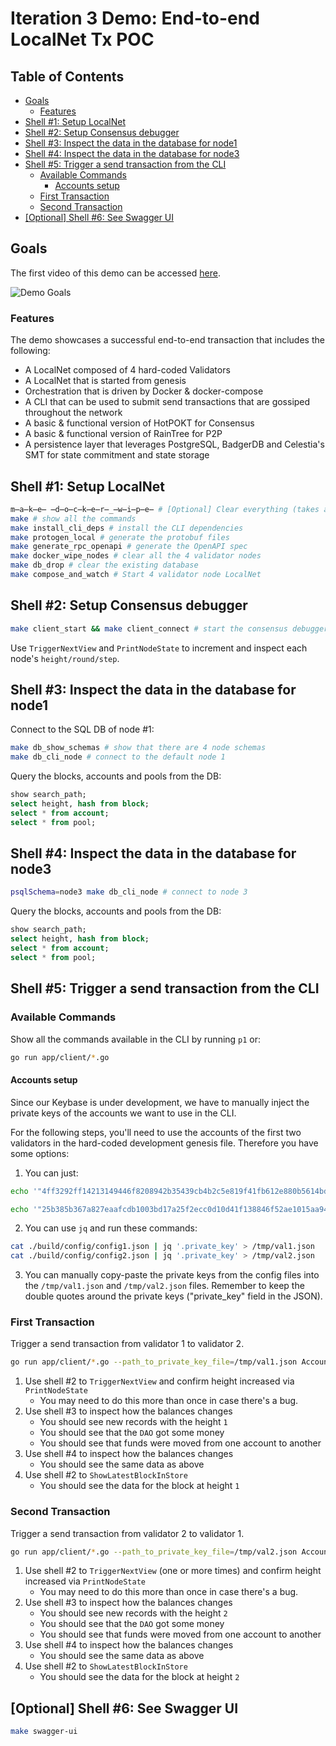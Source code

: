# Iteration 3 Demo: End-to-end LocalNet Tx POC <!-- omit in toc -->

## Table of Contents <!-- omit in toc -->

- [Goals](#goals)
  - [Features](#features)
- [Shell #1: Setup LocalNet](#shell-1-setup-localnet)
- [Shell #2: Setup Consensus debugger](#shell-2-setup-consensus-debugger)
- [Shell #3: Inspect the data in the database for node1](#shell-3-inspect-the-data-in-the-database-for-node1)
- [Shell #4: Inspect the data in the database for node3](#shell-4-inspect-the-data-in-the-database-for-node3)
- [Shell #5: Trigger a send transaction from the CLI](#shell-5-trigger-a-send-transaction-from-the-cli)
  - [Available Commands](#available-commands)
    - [Accounts setup](#accounts-setup)
  - [First Transaction](#first-transaction)
  - [Second Transaction](#second-transaction)
- [\[Optional\] Shell #6: See Swagger UI](#optional-shell-6-see-swagger-ui)

## Goals

The first video of this demo can be accessed [here](https://drive.google.com/file/d/1IOrzq-XJP04BJjyqPPpPu873aSfwrnur/view?usp=sharing).

![Demo Goals](https://user-images.githubusercontent.com/1892194/205820691-26e801e4-ff79-4132-a7a1-358860ca2335.png)

### Features

The demo showcases a successful end-to-end transaction that includes the following:

- A LocalNet composed of 4 hard-coded Validators
- A LocalNet that is started from genesis
- Orchestration that is driven by Docker & docker-compose
- A CLI that can be used to submit send transactions that are gossiped throughout the network
- A basic & functional version of HotPOKT for Consensus
- A basic & functional version of RainTree for P2P
- A persistence layer that leverages PostgreSQL, BadgerDB and Celestia's SMT for state commitment and state storage

## Shell #1: Setup LocalNet

```bash
m̶a̶k̶e̶ ̶d̶o̶c̶k̶e̶r̶_̶w̶i̶p̶e̶ # [Optional] Clear everything (takes a long time)
make # show all the commands
make install_cli_deps # install the CLI dependencies
make protogen_local # generate the protobuf files
make generate_rpc_openapi # generate the OpenAPI spec
make docker_wipe_nodes # clear all the 4 validator nodes
make db_drop # clear the existing database
make compose_and_watch # Start 4 validator node LocalNet
```

## Shell #2: Setup Consensus debugger

```bash
make client_start && make client_connect # start the consensus debugger
```

Use `TriggerNextView` and `PrintNodeState` to increment and inspect each node's `height/round/step`.

## Shell #3: Inspect the data in the database for node1

Connect to the SQL DB of node #1:

```bash
make db_show_schemas # show that there are 4 node schemas
make db_cli_node # connect to the default node 1
```

Query the blocks, accounts and pools from the DB:

```sql
show search_path;
select height, hash from block;
select * from account;
select * from pool;
```

## Shell #4: Inspect the data in the database for node3

```bash
psqlSchema=node3 make db_cli_node # connect to node 3
```

Query the blocks, accounts and pools from the DB:

```sql
show search_path;
select height, hash from block;
select * from account;
select * from pool;
```

## Shell #5: Trigger a send transaction from the CLI

### Available Commands

Show all the commands available in the CLI by running `p1` or:

```bash
go run app/client/*.go
```

#### Accounts setup

Since our Keybase is under development, we have to manually inject the private keys of the accounts we want to use in the CLI.

For the following steps, you'll need to use the accounts of the first two validators in the hard-coded development genesis file. Therefore you have some options:

1. You can just:

```bash
echo '"4ff3292ff14213149446f8208942b35439cb4b2c5e819f41fb612e880b5614bdd6cea8706f6ee6672c1e013e667ec8c46231e0e7abcf97ba35d89fceb8edae45"' > /tmp/val1.json

echo '"25b385b367a827eaafcdb1003bd17a25f2ecc0d10d41f138846f52ae1015aa941041a9c76539791fef9bee5b4fcd5bf4a1a489e0790c44cbdfa776b901e13b50"' > /tmp/val2.json
```

2. You can use `jq` and run these commands:

```bash
cat ./build/config/config1.json | jq '.private_key' > /tmp/val1.json
cat ./build/config/config2.json | jq '.private_key' > /tmp/val2.json
```

3. You can manually copy-paste the private keys from the config files into the `/tmp/val1.json` and `/tmp/val2.json` files. Remember to keep the double quotes around the private keys ("private_key" field in the JSON).

### First Transaction

Trigger a send transaction from validator 1 to validator 2.

```bash
go run app/client/*.go --path_to_private_key_file=/tmp/val1.json Account Send 00404a570febd061274f72b50d0a37f611dfe339 00304d0101847b37fd62e7bebfbdddecdbb7133e 1000
```

1. Use shell #2 to `TriggerNextView` and confirm height increased via `PrintNodeState`
   - You may need to do this more than once in case there's a bug.
2. Use shell #3 to inspect how the balances changes
   - You should see new records with the height `1`
   - You should see that the `DAO` got some money
   - You should see that funds were moved from one account to another
3. Use shell #4 to inspect how the balances changes
   - You should see the same data as above
4. Use shell #2 to `ShowLatestBlockInStore`
   - You should see the data for the block at height `1`

### Second Transaction

Trigger a send transaction from validator 2 to validator 1.

```bash
go run app/client/*.go --path_to_private_key_file=/tmp/val2.json Account Send 00304d0101847b37fd62e7bebfbdddecdbb7133e 00404a570febd061274f72b50d0a37f611dfe339 1000
```

1. Use shell #2 to `TriggerNextView` (one or more times) and confirm height increased via `PrintNodeState`
   - You may need to do this more than once in case there's a bug.
2. Use shell #3 to inspect how the balances changes
   - You should see new records with the height `2`
   - You should see that the `DAO` got some money
   - You should see that funds were moved from one account to another
3. Use shell #4 to inspect how the balances changes
   - You should see the same data as above
4. Use shell #2 to `ShowLatestBlockInStore`
   - You should see the data for the block at height `2`

## [Optional] Shell #6: See Swagger UI

```bash
make swagger-ui
```

<!-- GITHUB_WIKI: guides/demos/iteration_3_end_to_end_tx_poc -->
